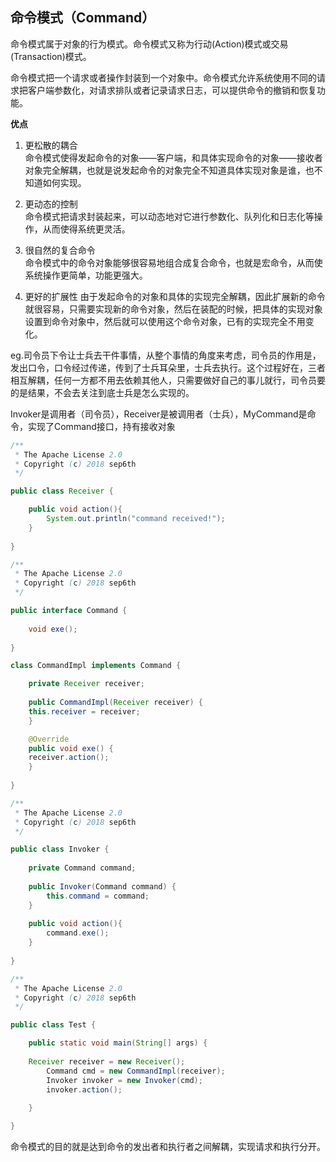 ## 命令模式（Command）

命令模式属于对象的行为模式。命令模式又称为行动(Action)模式或交易(Transaction)模式。  

命令模式把一个请求或者操作封装到一个对象中。命令模式允许系统使用不同的请求把客户端参数化，对请求排队或者记录请求日志，可以提供命令的撤销和恢复功能。  


**优点**  

1. 更松散的耦合  
命令模式使得发起命令的对象——客户端，和具体实现命令的对象——接收者对象完全解耦，也就是说发起命令的对象完全不知道具体实现对象是谁，也不知道如何实现。  

2. 更动态的控制  
命令模式把请求封装起来，可以动态地对它进行参数化、队列化和日志化等操作，从而使得系统更灵活。  

3. 很自然的复合命令  
命令模式中的命令对象能够很容易地组合成复合命令，也就是宏命令，从而使系统操作更简单，功能更强大。  

4. 更好的扩展性
由于发起命令的对象和具体的实现完全解耦，因此扩展新的命令就很容易，只需要实现新的命令对象，然后在装配的时候，把具体的实现对象设置到命令对象中，然后就可以使用这个命令对象，已有的实现完全不用变化。  

eg.司令员下令让士兵去干件事情，从整个事情的角度来考虑，司令员的作用是，发出口令，口令经过传递，传到了士兵耳朵里，士兵去执行。这个过程好在，三者相互解耦，任何一方都不用去依赖其他人，只需要做好自己的事儿就行，司令员要的是结果，不会去关注到底士兵是怎么实现的。  

Invoker是调用者（司令员），Receiver是被调用者（士兵），MyCommand是命令，实现了Command接口，持有接收对象  


```java
/** 
 * The Apache License 2.0
 * Copyright (c) 2018 sep6th
 */

public class Receiver {

    public void action(){  
        System.out.println("command received!");  
    }
	
}
```

```java
/** 
 * The Apache License 2.0
 * Copyright (c) 2018 sep6th
 */

public interface Command {
	
    void exe();
	
}

class CommandImpl implements Command {

    private Receiver receiver;
	
    public CommandImpl(Receiver receiver) {
	this.receiver = receiver;
    }

    @Override
    public void exe() {
	receiver.action();
    }
	
}
```

```java
/** 
 * The Apache License 2.0
 * Copyright (c) 2018 sep6th
 */

public class Invoker {
	
    private Command command;  
    
    public Invoker(Command command) {  
        this.command = command;  
    }  
  
    public void action(){  
        command.exe();  
    }
	
}
```


```java
/** 
 * The Apache License 2.0
 * Copyright (c) 2018 sep6th
 */

public class Test {

    public static void main(String[] args) {
		
	Receiver receiver = new Receiver();  
        Command cmd = new CommandImpl(receiver);  
        Invoker invoker = new Invoker(cmd);  
        invoker.action();
      
    }

}
```

命令模式的目的就是达到命令的发出者和执行者之间解耦，实现请求和执行分开。  


















